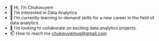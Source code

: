 - 👋 Hi, I’m Chukwuyem
- 👀 I’m interested in Data Analytics.
- 🌱 I’m currently learning in-demand skills for a new career in the field of data analytics.
- 💞️ I’m looking to collaborate on exciting data analytics projects.
- 📫 How to reach me chukwuyemug@gmail.com

<!---
ChukwuyemU/ChukwuyemU is a ✨ special ✨ repository because its `README.md` (this file) appears on your GitHub profile.
You can click the Preview link to take a look at your changes.
--->
